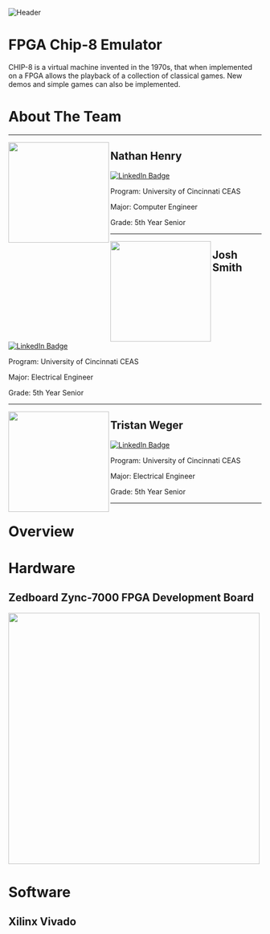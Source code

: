 ![Header](https://user-images.githubusercontent.com/87651777/221392305-486b690e-5ab1-40d6-ac23-1b9d156f5f37.png)

# FPGA Chip-8 Emulator
CHIP-8 is a virtual machine invented in the 1970s, that when implemented on a FPGA allows the playback of a collection of classical games. New demos and simple games can also be implemented.

# About The Team

----

<img align="left" width="200" src="https://user-images.githubusercontent.com/87651777/221395366-a7787fb8-26bd-465f-946d-baeb3075399f.png" />

## Nathan Henry

<div id="badges">
  <a href="">
    <img src="https://img.shields.io/badge/LinkedIn-blue?style=for-the-badge&logo=linkedin&logoColor=white" alt="LinkedIn Badge"/>
  </a>
</div>

Program: University of Cincinnati CEAS

Major: Computer Engineer

Grade: 5th Year Senior

----

<img align="left" width="200" src="https://user-images.githubusercontent.com/87651777/221395366-a7787fb8-26bd-465f-946d-baeb3075399f.png" />

## Josh Smith


<div id="badges">
  <a href="">
    <img src="https://img.shields.io/badge/LinkedIn-blue?style=for-the-badge&logo=linkedin&logoColor=white" alt="LinkedIn Badge"/>
  </a>
</div>

Program: University of Cincinnati CEAS

Major: Electrical Engineer

Grade: 5th Year Senior

----

<img align="left" width="200" src="https://user-images.githubusercontent.com/87651777/221395366-a7787fb8-26bd-465f-946d-baeb3075399f.png" />

## Tristan Weger

<div id="badges">
  <a href="https://www.linkedin.com/in/tristan-weger">
    <img src="https://img.shields.io/badge/LinkedIn-blue?style=for-the-badge&logo=linkedin&logoColor=white" alt="LinkedIn Badge"/>
  </a>
</div>

Program: University of Cincinnati CEAS

Major: Electrical Engineer

Grade: 5th Year Senior

----

# Overview

# Hardware

## Zedboard Zync-7000 FPGA Development Board
<img src="https://user-images.githubusercontent.com/87651777/221394046-3c59e159-c2c3-4b6c-aa51-3eef61cb7b0e.png" width="500" >

# Software

## Xilinx Vivado
